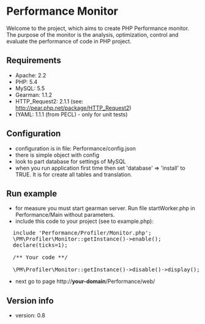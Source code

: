 # Performance Monitor
Welcome to the project, which aims to create PHP Performance monitor.
The purpose of the monitor is the analysis, optimization, control and evaluate the performance of code in PHP project.

## Requirements
* Apache:        2.2
* PHP:           5.4
* MySQL:         5.5
* Gearman:       1.1.2
* HTTP_Request2: 2.1.1 (see: http://pear.php.net/package/HTTP_Request2)
* (YAML: 1.1.1 (from PECL) - only for unit tests)

## Configuration
- configuration is in file: Performance/config.json
- there is simple object with config
- look to part database for settings of MySQL
- when you run application first time then set 'database' => 'install' to TRUE. It is for create all tables and translation.


## Run example
- for measure you must start gearman server. Run file startWorker.php in Performance/Main without parameters.
- include this code to your project (see to example.php):
<pre>
  include 'Performance/Profiler/Monitor.php';
  \PM\Profiler\Monitor::getInstance()->enable();
  declare(ticks=1);

  /** Your code **/

  \PM\Profiler\Monitor::getInstance()->disable()->display(); // This line is optional. If you remove it then it is called in destruct.
</pre>
- next go to page http://__your-domain__/Performance/web/

## Version info
- version: 0.8
